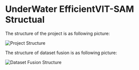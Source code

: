 # UnderWater EfficientVIT-SAM Structual

The structure of the project is as following picture:

![Project Structure](./figures/Model.png)

The structure of dataset fusion is  as following picture:

![Dataset Fusion Structure](./figures/fuse_pipeline.png)
